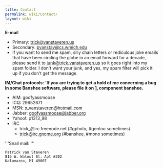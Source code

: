 ```yaml
---
title: Contact
permalink: wiki/Contact/
layout: wiki
---
```


**E-mail**

-   Primary: trick@vanstaveren.us
-   Secondary: pvanstav@cs.wmich.edu
-   If you want to send me spam, silly chain letters or rediculous joke
    emails that have been circling the globe in an email forward for a
    decade, please send it to junk@trick.vanstaveren.us so it goes right
    into my spam folder. I don't want your junk, and yes, my spam filter
    will pick it up if you don't get the message.

**IM/Chat protocols:** **'If you are trying to get a hold of me
concerning a bug in some Banshee software, please file it on
[1](http://bugzilla.gnome.org%7Cbugzilla.gnome.org), component
banshee.**

-   AIM: goofyassmoose
-   ICQ: 29652671
-   MSN: p\_vanstaveren@hotmail.com
-   Jabber: goofyassmoose@jabber.org
-   Yahoo!: p1313\_98
-   IRC
    -   trick\_@irc.freenode.net (\#gphoto, \#gentoo sometimes)
    -   trick@irc.gnome.org (\#banshee, \#mono sometimes)

'''Snail mail: '''

`Patrick van Staveren`  
`816 W. Walnut St. Apt #202`  
`Kalamazoo, MI 49007`
